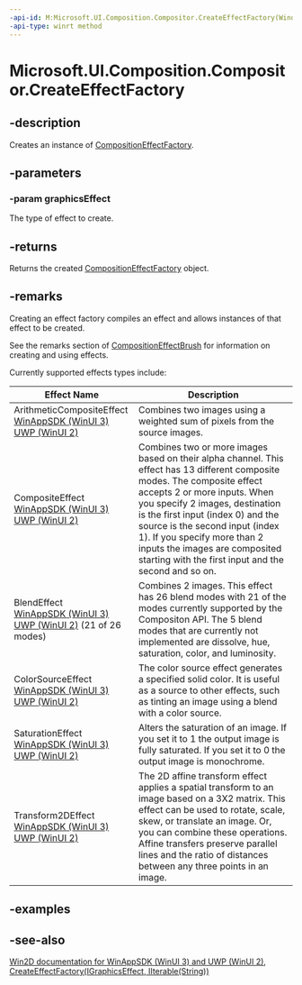```yaml
---
-api-id: M:Microsoft.UI.Composition.Compositor.CreateEffectFactory(Windows.Graphics.Effects.IGraphicsEffect)
-api-type: winrt method
---
```


<!-- Method syntax
public Windows.UI.Composition.CompositionEffectFactory CreateEffectFactory(Windows.Graphics.Effects.IGraphicsEffect graphicsEffect)
-->

# Microsoft.UI.Composition.Compositor.CreateEffectFactory

## -description
Creates an instance of [CompositionEffectFactory](compositioneffectfactory.md).

## -parameters
### -param graphicsEffect
The type of effect to create.

## -returns
Returns the created [CompositionEffectFactory](compositioneffectfactory.md) object.

## -remarks
Creating an effect factory compiles an effect and allows instances of that effect to be created.

See the remarks section of [CompositionEffectBrush](compositioneffectbrush.md) for information on creating and using effects.

Currently supported effects types include:

| Effect Name | Description |
| - | -|
| ArithmeticCompositeEffect<br>[WinAppSDK (WinUI 3)](https://microsoft.github.io/Win2D/WinUI3/html/T_Microsoft_Graphics_Canvas_Effects_ArithmeticCompositeEffect.htm)<br>[ UWP (WinUI 2)](https://microsoft.github.io/Win2D/WinUI2/html/T_Microsoft_Graphics_Canvas_Effects_ArithmeticCompositeEffect.htm) | Combines two images using a weighted sum of pixels from the source images. |
| CompositeEffect<br>[WinAppSDK (WinUI 3)](https://microsoft.github.io/Win2D/WinUI3/html/T_Microsoft_Graphics_Canvas_Effects_CompositeEffect.htm)<br>[ UWP (WinUI 2)](https://microsoft.github.io/Win2D/WinUI2/html/T_Microsoft_Graphics_Canvas_Effects_CompositeEffect.htm) | Combines two or more images based on their alpha channel. This effect has 13 different composite modes. The composite effect accepts 2 or more inputs. When you specify 2 images, destination is the first input (index 0) and the source is the second input (index 1). If you specify more than 2 inputs the images are composited starting with the first input and the second and so on. |
| BlendEffect<br>[WinAppSDK (WinUI 3)](https://microsoft.github.io/Win2D/WinUI3/html/T_Microsoft_Graphics_Canvas_Effects_BlendEffect.htm)<br>[ UWP (WinUI 2)](https://microsoft.github.io/Win2D/WinUI2/html/T_Microsoft_Graphics_Canvas_Effects_BlendEffect.htm) (21 of 26 modes) | Combines 2 images. This effect has 26 blend modes with 21 of the modes currently supported by the Compositon API. The 5 blend modes that are currently not implemented are dissolve, hue, saturation, color, and luminosity. |
| ColorSourceEffect<br>[WinAppSDK (WinUI 3)](https://microsoft.github.io/Win2D/WinUI3/html/T_Microsoft_Graphics_Canvas_Effects_ColorSourceEffect.htm)<br>[ UWP (WinUI 2)](https://microsoft.github.io/Win2D/WinUI2/html/T_Microsoft_Graphics_Canvas_Effects_ColorSourceEffect.htm) | The color source effect generates a specified solid color. It is useful as a source to other effects, such as tinting an image using a blend with a color source. |
| SaturationEffect<br>[WinAppSDK (WinUI 3)](https://microsoft.github.io/Win2D/WinUI3/html/T_Microsoft_Graphics_Canvas_Effects_SaturationEffect.htm)<br>[ UWP (WinUI 2)](https://microsoft.github.io/Win2D/WinUI2/html/T_Microsoft_Graphics_Canvas_Effects_SaturationEffect.htm) | Alters the saturation of an image. If you set it to 1 the output image is fully saturated. If you set it to 0 the output image is monochrome. |
| Transform2DEffect<br>[WinAppSDK (WinUI 3)](https://microsoft.github.io/Win2D/WinUI3/html/T_Microsoft_Graphics_Canvas_Effects_Transform2DEffect.htm)<br>[ UWP (WinUI 2)](https://microsoft.github.io/Win2D/WinUI2/html/T_Microsoft_Graphics_Canvas_Effects_Transform2DEffect.htm) | The 2D affine transform effect applies a spatial transform to an image based on a 3X2 matrix. This effect can be used to rotate, scale, skew, or translate an image. Or, you can combine these operations. Affine transfers preserve parallel lines and the ratio of distances between any three points in an image. |

## -examples

## -see-also
[Win2D documentation for WinAppSDK (WinUI 3) and UWP (WinUI 2)](https://microsoft.github.io/Win2D/html/Introduction.htm), [CreateEffectFactory(IGraphicsEffect, IIterable(String))](compositor_createeffectfactory_931436618.md)
